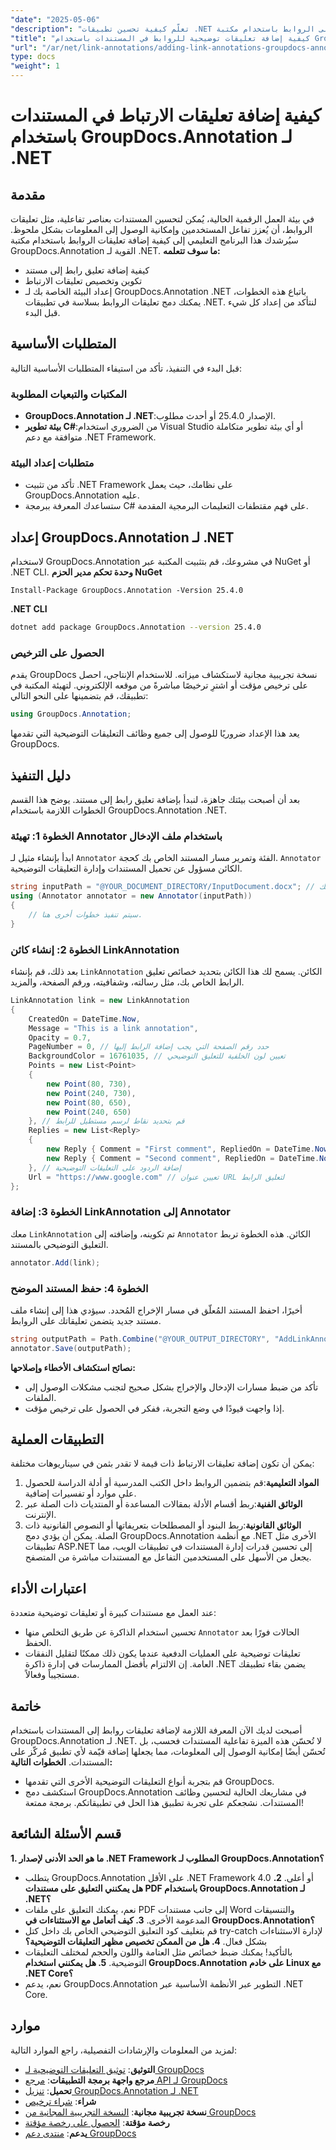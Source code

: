 ```yaml
---
"date": "2025-05-06"
"description": "تعلّم كيفية تحسين تطبيقات .NET الخاصة بك بإضافة تعليقات تفاعلية على الروابط باستخدام مكتبة GroupDocs.Annotation الفعّالة. اتبع دليلنا خطوة بخطوة وحسّن تفاعلية مستنداتك اليوم."
"title": "كيفية إضافة تعليقات توضيحية للروابط في المستندات باستخدام GroupDocs.Annotation لـ .NET | دليل المطور"
"url": "/ar/net/link-annotations/adding-link-annotations-groupdocs-annotation-dotnet/"
type: docs
"weight": 1
---
```


# كيفية إضافة تعليقات الارتباط في المستندات باستخدام GroupDocs.Annotation لـ .NET
## مقدمة
في بيئة العمل الرقمية الحالية، يُمكن لتحسين المستندات بعناصر تفاعلية، مثل تعليقات الروابط، أن يُعزز تفاعل المستخدمين وإمكانية الوصول إلى المعلومات بشكل ملحوظ. سيُرشدك هذا البرنامج التعليمي إلى كيفية إضافة تعليقات الروابط باستخدام مكتبة GroupDocs.Annotation القوية لـ .NET.
**ما سوف تتعلمه:**
- كيفية إضافة تعليق رابط إلى مستند
- تكوين وتخصيص تعليقات الارتباط
- إعداد البيئة الخاصة بك لـ GroupDocs.Annotation .NET
باتباع هذه الخطوات، يمكنك دمج تعليقات الروابط بسلاسة في تطبيقات .NET. لنتأكد من إعداد كل شيء قبل البدء.
## المتطلبات الأساسية
قبل البدء في التنفيذ، تأكد من استيفاء المتطلبات الأساسية التالية:
### المكتبات والتبعيات المطلوبة
- **GroupDocs.Annotation لـ .NET**:الإصدار 25.4.0 أو أحدث مطلوب.
- **بيئة تطوير C#**:من الضروري استخدام Visual Studio أو أي بيئة تطوير متكاملة متوافقة مع دعم .NET Framework.
### متطلبات إعداد البيئة
- تأكد من تثبيت .NET Framework على نظامك، حيث يعمل GroupDocs.Annotation عليه.
- ستساعدك المعرفة ببرمجة C# على فهم مقتطفات التعليمات البرمجية المقدمة.
## إعداد GroupDocs.Annotation لـ .NET
لاستخدام GroupDocs.Annotation في مشروعك، قم بتثبيت المكتبة عبر NuGet أو .NET CLI.
**وحدة تحكم مدير الحزم NuGet**
```shell
Install-Package GroupDocs.Annotation -Version 25.4.0
```
**.NET CLI**
```bash
dotnet add package GroupDocs.Annotation --version 25.4.0
```
### الحصول على الترخيص
يقدم GroupDocs نسخة تجريبية مجانية لاستكشاف ميزاته. للاستخدام الإنتاجي، احصل على ترخيص مؤقت أو اشترِ ترخيصًا مباشرةً من موقعه الإلكتروني.
لتهيئة المكتبة في تطبيقك، قم بتضمينها على النحو التالي:
```csharp
using GroupDocs.Annotation;
```
يعد هذا الإعداد ضروريًا للوصول إلى جميع وظائف التعليقات التوضيحية التي تقدمها GroupDocs.
## دليل التنفيذ
بعد أن أصبحت بيئتك جاهزة، لنبدأ بإضافة تعليق رابط إلى مستند. يوضح هذا القسم الخطوات اللازمة باستخدام GroupDocs.Annotation .NET.
### الخطوة 1: تهيئة Annotator باستخدام ملف الإدخال
ابدأ بإنشاء مثيل لـ `Annotator` الفئة وتمرير مسار المستند الخاص بك كحجة. `Annotator` الكائن مسؤول عن تحميل المستندات وإدارة التعليقات التوضيحية.
```csharp
string inputPath = "@YOUR_DOCUMENT_DIRECTORY/InputDocument.docx"; // استبدل بمسار المستند الخاص بك
using (Annotator annotator = new Annotator(inputPath))
{
    // سيتم تنفيذ خطوات أخرى هنا.
}
```
### الخطوة 2: إنشاء كائن LinkAnnotation
بعد ذلك، قم بإنشاء `LinkAnnotation` الكائن. يسمح لك هذا الكائن بتحديد خصائص تعليق الرابط الخاص بك، مثل رسالته، وشفافيته، ورقم الصفحة، والمزيد.
```csharp
LinkAnnotation link = new LinkAnnotation
{
    CreatedOn = DateTime.Now,
    Message = "This is a link annotation",
    Opacity = 0.7,
    PageNumber = 0, // حدد رقم الصفحة التي يجب إضافة الرابط إليها
    BackgroundColor = 16761035, // تعيين لون الخلفية للتعليق التوضيحي
    Points = new List<Point>
    {
        new Point(80, 730),
        new Point(240, 730),
        new Point(80, 650),
        new Point(240, 650)
    }, // قم بتحديد نقاط لرسم مستطيل للرابط
    Replies = new List<Reply>
    {
        new Reply { Comment = "First comment", RepliedOn = DateTime.Now },
        new Reply { Comment = "Second comment", RepliedOn = DateTime.Now }
    }, // إضافة الردود على التعليقات التوضيحية
    Url = "https://www.google.com" // تعيين عنوان URL لتعليق الرابط
};
```
### الخطوة 3: إضافة LinkAnnotation إلى Annotator
معك `LinkAnnotation` تم تكوينه، وإضافته إلى `Annotator` الكائن. هذه الخطوة تربط التعليق التوضيحي بالمستند.
```csharp
annotator.Add(link);
```
### الخطوة 4: حفظ المستند الموضح
أخيرًا، احفظ المستند المُعلّق في مسار الإخراج المُحدد. سيؤدي هذا إلى إنشاء ملف مستند جديد يتضمن تعليقاتك على الروابط.
```csharp
string outputPath = Path.Combine("@YOUR_OUTPUT_DIRECTORY", "AddLinkAnnotation-output.docx");
annotator.Save(outputPath);
```
**نصائح استكشاف الأخطاء وإصلاحها:**
- تأكد من ضبط مسارات الإدخال والإخراج بشكل صحيح لتجنب مشكلات الوصول إلى الملفات.
- إذا واجهت قيودًا في وضع التجربة، ففكر في الحصول على ترخيص مؤقت.
## التطبيقات العملية
يمكن أن تكون إضافة تعليقات الارتباط ذات قيمة لا تقدر بثمن في سيناريوهات مختلفة:
1. **المواد التعليمية**:قم بتضمين الروابط داخل الكتب المدرسية أو أدلة الدراسة للحصول على موارد أو تفسيرات إضافية.
2. **الوثائق الفنية**:ربط أقسام الأدلة بمقالات المساعدة أو المنتديات ذات الصلة عبر الإنترنت.
3. **الوثائق القانونية**:ربط البنود أو المصطلحات بتعريفاتها أو النصوص القانونية ذات الصلة.
يمكن أن يؤدي دمج GroupDocs.Annotation مع أنظمة .NET الأخرى مثل تطبيقات ASP.NET إلى تحسين قدرات إدارة المستندات في تطبيقات الويب، مما يجعل من الأسهل على المستخدمين التفاعل مع المستندات مباشرة من المتصفح.
## اعتبارات الأداء
عند العمل مع مستندات كبيرة أو تعليقات توضيحية متعددة:
- تحسين استخدام الذاكرة عن طريق التخلص منها `Annotator` الحالات فورًا بعد الحفظ.
- تعليقات توضيحية على العمليات الدفعية عندما يكون ذلك ممكنًا لتقليل النفقات العامة.
إن الالتزام بأفضل الممارسات في إدارة ذاكرة .NET يضمن بقاء تطبيقك مستجيباً وفعالاً.
## خاتمة
أصبحت لديك الآن المعرفة اللازمة لإضافة تعليقات روابط إلى المستندات باستخدام GroupDocs.Annotation لـ .NET. لا تُحسّن هذه الميزة تفاعلية المستندات فحسب، بل تُحسّن أيضًا إمكانية الوصول إلى المعلومات، مما يجعلها إضافة قيّمة لأي تطبيق مُركّز على المستندات.
**الخطوات التالية:**
- قم بتجربة أنواع التعليقات التوضيحية الأخرى التي تقدمها GroupDocs.
- استكشف دمج GroupDocs.Annotation في مشاريعك الحالية لتحسين وظائف المستندات.
نشجعكم على تجربة تطبيق هذا الحل في تطبيقاتكم. برمجة ممتعة!
## قسم الأسئلة الشائعة
**1. ما هو الحد الأدنى لإصدار .NET Framework المطلوب لـ GroupDocs.Annotation؟**
   - يتطلب GroupDocs.Annotation على الأقل .NET Framework 4.0 أو أعلى.
**2. هل يمكنني التعليق على مستندات PDF باستخدام GroupDocs.Annotation لـ .NET؟**
   - نعم، يمكنك التعليق على ملفات PDF إلى جانب مستندات Word والتنسيقات المدعومة الأخرى.
**3. كيف أتعامل مع الاستثناءات في GroupDocs.Annotation؟**
   - قم بتغليف كود التعليق التوضيحي الخاص بك داخل كتل try-catch لإدارة الاستثناءات بشكل فعال.
**4. هل من الممكن تخصيص مظهر التعليقات التوضيحية؟**
   - بالتأكيد! يمكنك ضبط خصائص مثل العتامة واللون والحجم لمختلف التعليقات التوضيحية.
**5. هل يمكنني استخدام GroupDocs.Annotation على خادم Linux مع .NET Core؟**
   - نعم، يدعم GroupDocs.Annotation التطوير عبر الأنظمة الأساسية عبر .NET Core.
## موارد
لمزيد من المعلومات والإرشادات التفصيلية، راجع الموارد التالية:
- **التوثيق**: [توثيق التعليقات التوضيحية لـ GroupDocs](https://docs.groupdocs.com/annotation/net/)
- **مرجع واجهة برمجة التطبيقات**: [مرجع API لـ GroupDocs](https://reference.groupdocs.com/annotation/net/)
- **تحميل**: [تنزيل GroupDocs.Annotation لـ .NET](https://releases.groupdocs.com/annotation/net/)
- **شراء**: [شراء ترخيص](https://purchase.groupdocs.com/buy)
- **نسخة تجريبية مجانية**: [النسخة التجريبية المجانية من GroupDocs](https://releases.groupdocs.com/annotation/net/)
- **رخصة مؤقتة**: [الحصول على رخصة مؤقتة](https://purchase.groupdocs.com/temporary-license/)
- **يدعم**: [منتدى دعم GroupDocs](https://forum.groupdocs.com/c/annotation/)